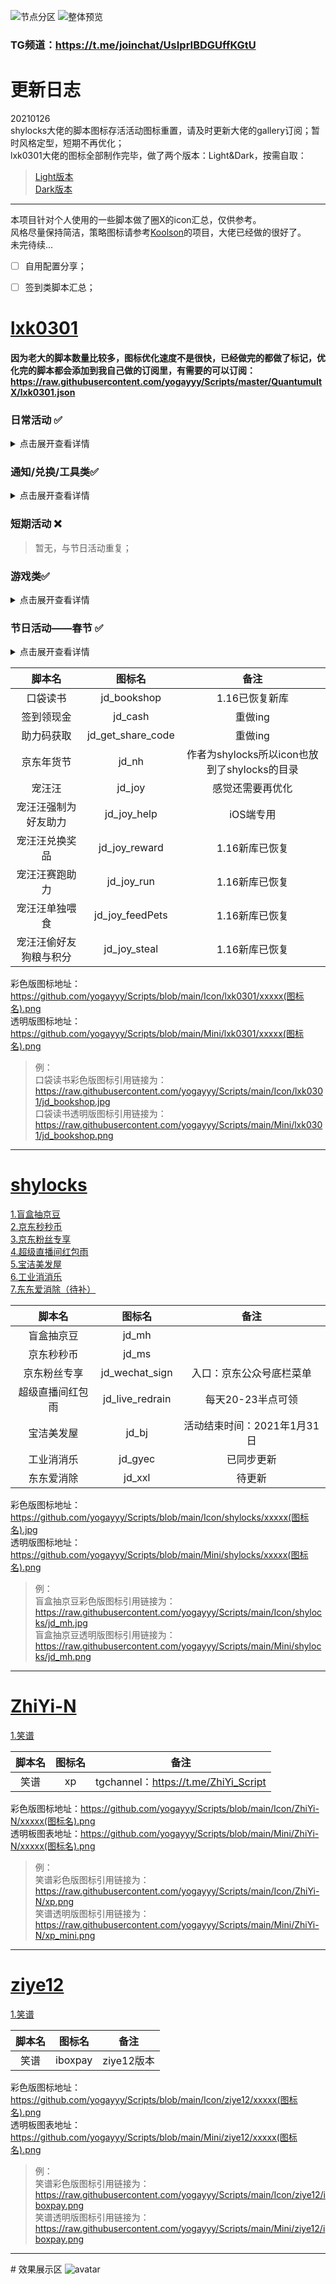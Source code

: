 ![节点分区](https://raw.githubusercontent.com/yogayyy/Scripts/master/Icon/example/flag_cover.jpg)
![整体预览](https://raw.githubusercontent.com/yogayyy/Scripts/master/Icon/example/readme_example.jpg)


### TG频道：https://t.me/joinchat/UsIprIBDGUffKGtU


# 更新日志  
20210126  
shylocks大佬的脚本图标存活活动图标重置，请及时更新大佬的gallery订阅；暂时风格定型，短期不再优化；  
lxk0301大佬的图标全部制作完毕，做了两个版本：Light&Dark，按需自取：  
> [Light版本](https://raw.githubusercontent.com/yogayyy/Scripts/master/QuantumultX/lxk0301_light.json "Light版本")  
[Dark版本](https://raw.githubusercontent.com/yogayyy/Scripts/master/QuantumultX/lxk0301_dark.json "Dark版本")

------------

本项目针对个人使用的一些脚本做了圈X的icon汇总，仅供参考。  
风格尽量保持简洁，策略图标请参考[Koolson](https://github.com/Koolson/Qure "Koolson")的项目，大佬已经做的很好了。  
未完待续...  

- [ ] 自用配置分享；
- [ ] 签到类脚本汇总；    


# [lxk0301](https://github.com/LXK9301/jd_scripts/tree/master "lxk0301")  
#### 因为老大的脚本数量比较多，图标优化速度不是很快，已经做完的都做了标记，优化完的脚本都会添加到我自己做的订阅里，有需要的可以订阅：https://raw.githubusercontent.com/yogayyy/Scripts/master/QuantumultX/lxk0301.json

### 日常活动 :white_check_mark:  
<details>
<summary>点击展开查看详情</summary>

> 1.京东签到:white_check_mark:  
2.京喜签到:white_check_mark:  
3.领京豆额外奖励&抢京豆:white_check_mark:  
4.签到领现金:white_check_mark:  
5.京东汽车签到:white_check_mark:  
6.京东汽车赛点兑换京豆:white_check_mark:  
7.摇京豆:white_check_mark:  
8.京东赚赚:white_check_mark:  
9.京东快递签到:white_check_mark:  
10.京东直播:white_check_mark:  
11.京东抽奖机（Tingxiao Yang） :white_check_mark:  
12.天天提鹅:white_check_mark:  
13.金融养猪:white_check_mark:  
14.点点券:white_check_mark:  
15.京东排行榜签到得京豆（Tingxiao Yang）:white_check_mark:  
16.全民开红包:white_check_mark:  
17.进店领豆:white_check_mark:  
18.十元街:white_check_mark:  

</details>


### 通知/兑换/工具类:white_check_mark:  
<details>
<summary>点击展开查看详情</summary>

> 1.京豆变动通知:white_check_mark:  
4.获取所有互助码:white_check_mark:  
5.注销京东会员卡:white_check_mark:  
6.取关京东店铺和商品:white_check_mark:  

</details>


### 短期活动 :x:
> 暂无，与节日活动重复；


### 游戏类:white_check_mark:  
<details>
<summary>点击展开查看详情</summary>

> 1.口袋书店:white_check_mark:  
2.东东超市:white_check_mark:  
3.东东超市兑换奖品:white_check_mark:  
4.疯狂的JOY挂机:white_check_mark:  
5.疯狂的JOY日常任务:white_check_mark:  
6.天天加速:white_check_mark:  
7.京喜工厂:white_check_mark:  
8.东东农场:white_check_mark:  
9.宠汪汪:white_check_mark:  
10.宠汪汪单独喂食:white_check_mark:  
11.宠汪汪兑换奖品:white_check_mark:  
12.宠汪汪赛跑助力:white_check_mark:  
13.宠汪汪强制为好友助力:white_check_mark:  
14.宠汪汪偷好友狗粮与积分:white_check_mark:  
15.东东工厂:white_check_mark:  
16.京喜农场:white_check_mark:  
17.东东萌宠:white_check_mark:  
18.种豆得豆:white_check_mark:  
19.东东小窝:white_check_mark:  
20.摇钱树:white_check_mark:  
21.财富岛（MoPoQAQ）:white_check_mark:  

</details>


### 节日活动——春节 :white_check_mark:
<details>
<summary>点击展开查看详情</summary>

> 1.炸年兽 :white_check_mark:  
2.炸年兽-AR :white_check_mark:  
3.炸年兽-签到 :white_check_mark:  
4.炸年兽-小程序 :white_check_mark:  
5.炸年兽鞭炮收集 :white_check_mark:  
6.神仙书院 :white_check_mark:  
7.年货节 :white_check_mark:  
8.集鞭炮兑京豆 :white_check_mark:  

</details>
  

|脚本名|图标名|备注|
| :------------: | :------------: | :------------: |
|口袋读书|jd_bookshop|1.16已恢复新库|
|签到领现金|jd_cash|重做ing|
|助力码获取|jd_get_share_code|重做ing|
|京东年货节|jd_nh|作者为shylocks所以icon也放到了shylocks的目录|
|宠汪汪|jd_joy|感觉还需要再优化|
|宠汪汪强制为好友助力|jd_joy_help|iOS端专用|
|宠汪汪兑换奖品|jd_joy_reward|1.16新库已恢复|
|宠汪汪赛跑助力|jd_joy_run|1.16新库已恢复|
|宠汪汪单独喂食|jd_joy_feedPets|1.16新库已恢复|
|宠汪汪偷好友狗粮与积分|jd_joy_steal|1.16新库已恢复|

彩色版图标地址：https://github.com/yogayyy/Scripts/blob/main/Icon/lxk0301/xxxxx(图标名).png  
透明版图标地址：https://github.com/yogayyy/Scripts/blob/main/Mini/lxk0301/xxxxx(图标名).png  
> 例：  
口袋读书彩色版图标引用链接为：https://raw.githubusercontent.com/yogayyy/Scripts/main/Icon/lxk0301/jd_bookshop.jpg  
口袋读书透明版图标引用链接为：https://raw.githubusercontent.com/yogayyy/Scripts/main/Mini/lxk0301/jd_bookshop.png  

------------

# [shylocks](https://github.com/shylocks "shylocks")
[1.盲盒抽京豆](https://github.com/shylocks/Loon/blob/main/jd_mh.js "1.盲盒抽京豆")  
[2.京东秒秒币](https://github.com/shylocks/Loon/blob/main/jd_ms.js "2.京东秒秒币")  
[3.京东粉丝专享](https://github.com/shylocks/Loon/blob/main/jd_wechat_sign.js "3.京东粉丝专享")  
[4.超级直播间红包雨](https://github.com/shylocks/Loon/blob/main/jd_live_redrain.js "4.超级直播间红包雨")  
[5.宝洁美发屋](https://github.com/shylocks/Loon/blob/main/jd_bj.js "5.宝洁美发屋")  
[6.工业消消乐](https://github.com/shylocks/Loon/blob/main/jd_gyec.js "4.工业消消乐")  
[7.东东爱消除（待补）](https://github.com/shylocks "4.东东爱消除（待补）")  

|脚本名|图标名|备注|
| :------------: | :------------: | :------------: |
|盲盒抽京豆|jd_mh||
|京东秒秒币|jd_ms||
|京东粉丝专享|jd_wechat_sign|入口：京东公众号底栏菜单|
|超级直播间红包雨|jd_live_redrain|每天20-23半点可领|
|宝洁美发屋|jd_bj|活动结束时间：2021年1月31日|
|工业消消乐|jd_gyec|已同步更新|
|东东爱消除|jd_xxl|待更新|

彩色版图标地址：https://github.com/yogayyy/Scripts/blob/main/Icon/shylocks/xxxxx(图标名).jpg  
透明版图标地址：https://github.com/yogayyy/Scripts/blob/main/Mini/shylocks/xxxxx(图标名).png  
> 例：  
盲盒抽京豆彩色版图标引用链接为：https://raw.githubusercontent.com/yogayyy/Scripts/main/Icon/shylocks/jd_mh.jpg  
盲盒抽京豆透明版图标引用链接为：https://raw.githubusercontent.com/yogayyy/Scripts/main/Mini/shylocks/jd_mh.png  

------------

# [ZhiYi-N](https://github.com/ZhiYi-N "ZhiYi-N")
[1.笑谱](https://github.com/ZhiYi-N/Private-Script/blob/master/Scripts/xp.js "1.笑谱")  

|脚本名|图标名|备注|
| :------------: | :------------: | :------------: |
|笑谱|xp|tgchannel：https://t.me/ZhiYi_Script|

彩色版图标地址：https://github.com/yogayyy/Scripts/blob/main/Icon/ZhiYi-N/xxxxx(图标名).png  
透明板图表地址：https://github.com/yogayyy/Scripts/blob/main/Mini/ZhiYi-N/xxxxx(图标名).png  
> 例：  
笑谱彩色版图标引用链接为：https://raw.githubusercontent.com/yogayyy/Scripts/main/Icon/ZhiYi-N/xp.png  
笑谱透明版图标引用链接为：https://raw.githubusercontent.com/yogayyy/Scripts/main/Mini/ZhiYi-N/xp_mini.png  

------------

# [ziye12](https://github.com/ziye12 "ziye12")  
[1.笑谱](https://raw.githubusercontent.com/ziye12/JavaScript/main/Task/iboxpay.js "1.笑谱")  

|脚本名|图标名|备注|
| :------------: | :------------: | :------------: |
|笑谱|iboxpay|ziye12版本|

彩色版图标地址：https://github.com/yogayyy/Scripts/blob/main/Icon/ziye12/xxxxx(图标名).png  
透明板图表地址：https://github.com/yogayyy/Scripts/blob/main/Mini/ziye12/xxxxx(图标名).png  
> 例：  
笑谱彩色版图标引用链接为：https://raw.githubusercontent.com/yogayyy/Scripts/main/Icon/ziye12/iboxpay.png  
笑谱透明版图标引用链接为：https://raw.githubusercontent.com/yogayyy/Scripts/main/Mini/ziye12/iboxpay.png  

------------
<span id="效果展示区"># 效果展示区</span>
![avatar](https://raw.githubusercontent.com/yogayyy/Scripts/master/Icon/example/example20210123.PNG)  

